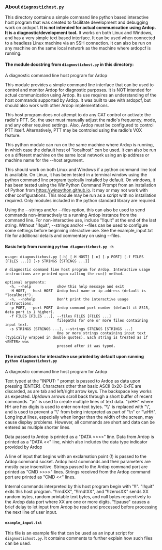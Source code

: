 ### About `diagnostichost.py`

This directory contains a simple command line python based interactive host program that was created
to facilitate development and debugging work on ardopcf.  **It is not intended for actual communication
using Ardop.  It is a diagnostic/development tool.** It works on both Linux and Windows, and has
a very simple text based interface.  It can be used when connected to a headless Linux machine
via an SSH connection.  It can also be run on any machine on the same local network as the machine
where ardopcf is running.

#### The module docstring from `diagnostichost.py` in this directory:

A diagnostic command line host program for Ardop

This module provides a simple command line interface that can be used to control and monitor
Ardop for diagnostic purposes. It is NOT intended for actual communication using Ardop. Its use
requires an understanding of the host commands supported by Ardop. It was built to use with
ardopcf, but should also work with other Ardop implementations.

This host program does not attempt to do any CAT control or activate the radio's PTT. So, the user
must manually adjust the radio's frequency, mode, and any other required settings. Also, Ardop must
be configured to control PTT itself. Alternatively, PTT may be controled using the radio's VOX
feature.

This python module can run on the same machine where Ardop is running, in which case the default
host of "localhost" can be used.  It can also be run on a different machine on the same local
network using an ip address or machine name for the --host argument.

This should work on both Linux and Windows if a python command line tool is available.  On Linux,
it has been tested in a terminal window using the python command line program typically installed
by default.  On windows, it has been tested using the WinPython Command Prompt from an installation
of Python from https://winpython.github.io.  It may or may not work with other configurations. This
module may be run as a script with no installation required. Only modules included in the python
standard library are required.

Using the --strings and/or --files option, this can also be used to send commands non-interactively
to a running Ardop instance from the command line. For non-interactive use, include "!!quit" at the
end of the last string. Without "!!quit", --strings and/or --files can be used to configure some
settings before beginning interactive use.  See the example_input.txt file for additional details
and commentary on using --files.

#### Basic help from running `python diagnostichost.py -h`
```
usage: diagnostichost.py [-h] [-H HOST] [-n] [-p PORT] [-f FILES [FILES ...]] [-s STRINGS [STRINGS ...]]

A diagnostic command line host program for Ardop. Interactive usage instructions are printed upon calling the run() method.

optional arguments:
  -h, --help            show this help message and exit
  -H HOST, --host HOST  Ardop host name or ip address (default is "localhost").
  -n, --nohelp          Don't print the interactive usage instructions.
  -p PORT, --port PORT  Ardop command port number (default it 8515, data port is 1 higher).
  -f FILES [FILES ...], --files FILES [FILES ...]
                        filepaths for one or more files containing input text.
  -s STRINGS [STRINGS ...], --strings STRINGS [STRINGS ...]
                        One or more strings containing input text (typically wrapped in double quotes). Each string is treated as if <ENTER> was
                        pressed after it was typed.
```

#### The instructions for interactive use printed by default upon running `python diagnostichost.py`

A diagnostic command line host program for Ardop

Text typed at the "INPUT: " prompt is passed to Ardop as data upon pressing
[ENTER]. Characters other than basic ASCII 0x20-0xFE are discarded, as are tab and
left/right arrow keys. The backspace key works as expected. Up/down arrows scroll back
through a short buffer of recent commands. "\\n" is used to create multiple lines of
text data. "\\xHH" where HH are hex digits is used to enter non-text bytes. "\\\\" is
replaced with "\\", and is used to prevent a "\\" from being interpreted as part of
"\\n" or "\\xHH". Long input lines, especially when longer than the width of the
screen, may cause display problems. However, all commands are short and data can be
entered as multiple shorter lines.

Data passed to Ardop is printed as a "DATA >>>>" line. Data from Ardop is printed as
a "DATA <<" line, which also includes the data type indicator provided by Ardop

A line of input that begins with an exclamation point (!) is passed to the Ardop
command socket. Ardop host commands and their parameters are mostly case insensitive.
Strings passed to the Ardop command port are printed as "CMD  >>>>" lines. Strings
received from the Ardop command port are printed as "CMD  <<" lines.

Internal commands interpreted by this host program begin with "!!". "!!quit" exits
this host program. "!!rndXX", "!!rndtXX", and "!!zerosXX" sends XX random bytes, random
printable text bytes, and null bytes respectively to the Ardop data port where XX are
one or more digits. "!!pause" causes a brief delay to let input from Ardop be read and
processed before processing the next line of user input.

#### `example_input.txt`

This file is an example file that can be used as an input script for `diagnostichost.py`.
It contains comments to further explain how such files can be used.
